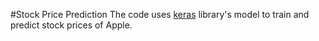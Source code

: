 #Stock Price Prediction
 	The code uses [keras](www.keras.io) library's model to train and predict stock prices of Apple.

  